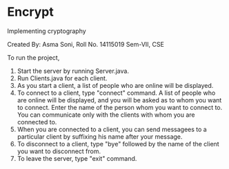# Encrypt
Implementing cryptography

Created By:
Asma Soni,
Roll No. 14115019
Sem-VII, CSE

To run the project,
1. Start the server by running Server.java.
2. Run Clients.java for each client.
3. As you start a client, a list of people who are online will be displayed.
4. To connect to a client, type "connect" command. A list of people who are online will be displayed, and you will be asked as to whom you    want to connect. Enter the name of the person whom you want to connect to. You can communicate only with the clients with whom you are      connected to.
5. When you are connected to a client, you can send messagees to a particular client by suffixing his name after your message.
6. To disconnect to a client, type "bye" followed by the name of the client you want to disconnect from.
7. To leave the server, type "exit" command.

